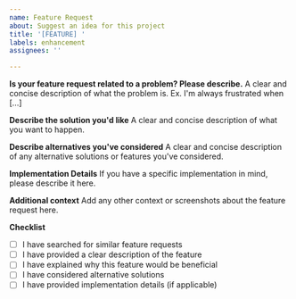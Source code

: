 ```yaml
---
name: Feature Request
about: Suggest an idea for this project
title: '[FEATURE] '
labels: enhancement
assignees: ''

---
```


**Is your feature request related to a problem? Please describe.**
A clear and concise description of what the problem is. Ex. I'm always frustrated when [...]

**Describe the solution you'd like**
A clear and concise description of what you want to happen.

**Describe alternatives you've considered**
A clear and concise description of any alternative solutions or features you've considered.

**Implementation Details**
If you have a specific implementation in mind, please describe it here.

**Additional context**
Add any other context or screenshots about the feature request here.

**Checklist**
- [ ] I have searched for similar feature requests
- [ ] I have provided a clear description of the feature
- [ ] I have explained why this feature would be beneficial
- [ ] I have considered alternative solutions
- [ ] I have provided implementation details (if applicable) 